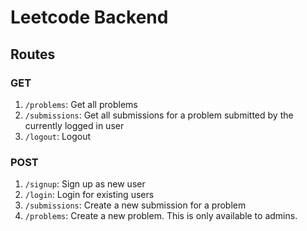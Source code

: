 # Leetcode Backend

## Routes

### GET
1. `/problems`: Get all problems
2. `/submissions`: Get all submissions for a problem submitted by the currently logged in user
3. `/logout`: Logout

### POST
1. `/signup`: Sign up as new user
2. `/login`: Login for existing users
3. `/submissions`: Create a new submission for a problem
4. `/problems`: Create a new problem. This is only available to admins.